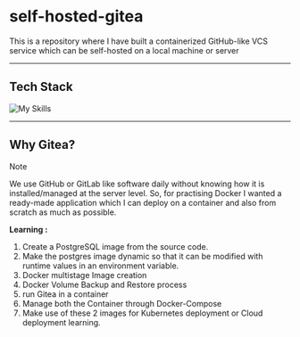 # self-hosted-gitea
This is a repository where I have built a containerized GitHub-like VCS service which can be self-hosted on a local machine or server

---
## Tech Stack

![My Skills](https://go-skill-icons.vercel.app/api/icons?i=linux,docker,bash,postgres,git,gitea,vscode,&perline=6)

---
## Why Gitea?

>[!NOTE]
> We use GitHub or GitLab like software daily without knowing how it is installed/managed at the server level. So, for practising Docker I wanted a ready-made application which I can deploy on a container and also from scratch as much as possible.
>
> **Learning :**
>1. Create a PostgreSQL image from the source code.
>2. Make the postgres image dynamic so that it can be modified with runtime values in an environment variable.
>3. Docker multistage Image creation
>4. Docker Volume Backup and Restore process
>5. run Gitea in a container
>6. Manage both the Container through Docker-Compose
>7. Make use of these 2 images for Kubernetes deployment or Cloud deployment learning.
